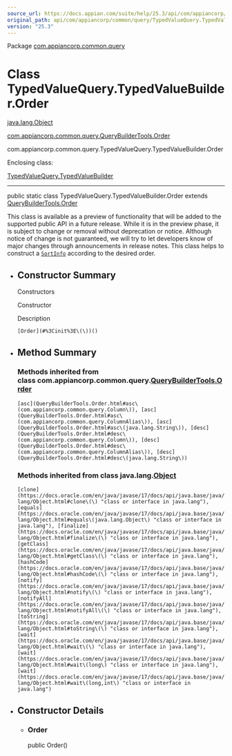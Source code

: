 ```yaml
---
source_url: https://docs.appian.com/suite/help/25.3/api/com/appiancorp/common/query/TypedValueQuery.TypedValueBuilder.Order.html
original_path: api/com/appiancorp/common/query/TypedValueQuery.TypedValueBuilder.Order.html
version: "25.3"
---
```


Package [com.appiancorp.common.query](package-summary.html)

# Class TypedValueQuery.TypedValueBuilder.Order

[java.lang.Object](https://docs.oracle.com/en/java/javase/17/docs/api/java.base/java/lang/Object.html "class or interface in java.lang")

[com.appiancorp.common.query.QueryBuilderTools.Order](QueryBuilderTools.Order.html "class in com.appiancorp.common.query")

com.appiancorp.common.query.TypedValueQuery.TypedValueBuilder.Order

Enclosing class:

[TypedValueQuery.TypedValueBuilder](TypedValueQuery.TypedValueBuilder.html "class in com.appiancorp.common.query")

* * *

public static class TypedValueQuery.TypedValueBuilder.Order extends [QueryBuilderTools.Order](QueryBuilderTools.Order.html "class in com.appiancorp.common.query")

This class is available as a preview of functionality that will be added to the supported public API in a future release. While it is in the preview phase, it is subject to change or removal without deprecation or notice. Although notice of change is not guaranteed, we will try to let developers know of major changes through announcements in release notes. This class helps to construct a [`SortInfo`](../../suiteapi/common/paging/SortInfo.html "class in com.appiancorp.suiteapi.common.paging") according to the desired order.

-   ## Constructor Summary

    Constructors

    Constructor

    Description

    `[Order](#%3Cinit%3E\(\))()`

-   ## Method Summary

    ### Methods inherited from class com.appiancorp.common.query.[QueryBuilderTools.Order](QueryBuilderTools.Order.html "class in com.appiancorp.common.query")

    `[asc](QueryBuilderTools.Order.html#asc\(com.appiancorp.common.query.Column\)), [asc](QueryBuilderTools.Order.html#asc\(com.appiancorp.common.query.ColumnAlias\)), [asc](QueryBuilderTools.Order.html#asc\(java.lang.String\)), [desc](QueryBuilderTools.Order.html#desc\(com.appiancorp.common.query.Column\)), [desc](QueryBuilderTools.Order.html#desc\(com.appiancorp.common.query.ColumnAlias\)), [desc](QueryBuilderTools.Order.html#desc\(java.lang.String\))`

    ### Methods inherited from class java.lang.[Object](https://docs.oracle.com/en/java/javase/17/docs/api/java.base/java/lang/Object.html "class or interface in java.lang")

    `[clone](https://docs.oracle.com/en/java/javase/17/docs/api/java.base/java/lang/Object.html#clone\(\) "class or interface in java.lang"), [equals](https://docs.oracle.com/en/java/javase/17/docs/api/java.base/java/lang/Object.html#equals\(java.lang.Object\) "class or interface in java.lang"), [finalize](https://docs.oracle.com/en/java/javase/17/docs/api/java.base/java/lang/Object.html#finalize\(\) "class or interface in java.lang"), [getClass](https://docs.oracle.com/en/java/javase/17/docs/api/java.base/java/lang/Object.html#getClass\(\) "class or interface in java.lang"), [hashCode](https://docs.oracle.com/en/java/javase/17/docs/api/java.base/java/lang/Object.html#hashCode\(\) "class or interface in java.lang"), [notify](https://docs.oracle.com/en/java/javase/17/docs/api/java.base/java/lang/Object.html#notify\(\) "class or interface in java.lang"), [notifyAll](https://docs.oracle.com/en/java/javase/17/docs/api/java.base/java/lang/Object.html#notifyAll\(\) "class or interface in java.lang"), [toString](https://docs.oracle.com/en/java/javase/17/docs/api/java.base/java/lang/Object.html#toString\(\) "class or interface in java.lang"), [wait](https://docs.oracle.com/en/java/javase/17/docs/api/java.base/java/lang/Object.html#wait\(\) "class or interface in java.lang"), [wait](https://docs.oracle.com/en/java/javase/17/docs/api/java.base/java/lang/Object.html#wait\(long\) "class or interface in java.lang"), [wait](https://docs.oracle.com/en/java/javase/17/docs/api/java.base/java/lang/Object.html#wait\(long,int\) "class or interface in java.lang")`

-   ## Constructor Details

    -   ### Order

        public Order()